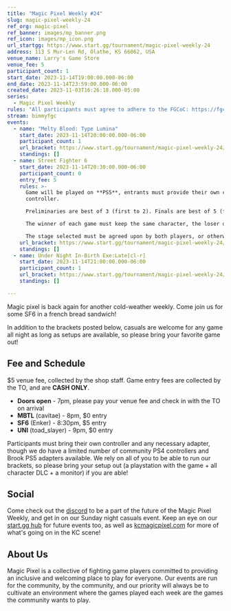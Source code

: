 ```yaml
---
title: "Magic Pixel Weekly #24"
slug: magic-pixel-weekly-24
ref_org: magic-pixel
ref_banner: images/mp_banner.png
ref_icon: images/mp_icon.png
url_startgg: https://www.start.gg/tournament/magic-pixel-weekly-24
address: 113 S Mur-Len Rd, Olathe, KS 66062, USA
venue_name: Larry's Game Store
venue_fee: 5
participant_count: 1
start_date: 2023-11-14T19:00:00.000-06:00
end_date: 2023-11-14T23:59:00.000-06:00
created_date: 2023-11-03T16:26:18.000-05:00
series:
  - Magic Pixel Weekly
rules: "All participants must agree to adhere to the FGCoC: https://fgcoc.com/"
stream: bimmyfgc
events:
  - name: "Melty Blood: Type Lumina"
    start_date: 2023-11-14T20:00:00.000-06:00
    participant_count: 1
    url_bracket: https://www.start.gg/tournament/magic-pixel-weekly-24/events/melty-blood-type-lumina/brackets/1506405/2270813
    standings: []
  - name: Street Fighter 6
    start_date: 2023-11-14T20:30:00.000-06:00
    participant_count: 0
    entry_fee: 5
    rules: >-
      Game will be played on **PS5**, entrants must provide their own compatible
      controller.  

      Preliminaries are best of 3 (first to 2). Finals are best of 5 (first to 3).  

      The winner of each game must keep the same character, the loser of that game may switch characters.  

      The stage selected must be agreed upon by both players, or otherwise selected at random.
    url_bracket: https://www.start.gg/tournament/magic-pixel-weekly-24/events/street-fighter-6/brackets/1506404/2270812
    standings: []
  - name: Under Night In-Birth Exe:Late[cl-r]
    start_date: 2023-11-14T21:00:00.000-06:00
    participant_count: 1
    url_bracket: https://www.start.gg/tournament/magic-pixel-weekly-24/events/uniclr/brackets/1506408/2270816
    standings: []

---
```


Magic pixel is back again for another cold-weather weekly. Come join us for some SF6 in a french bread sandwich!

In addition to the brackets posted below, casuals are welcome for any game all night as long as setups are available, so please bring your favorite game out!

## Fee and Schedule
$5 venue fee, collected by the shop staff. Game entry fees are collected by the TO, and are **CASH ONLY**.

- **Doors open** - 7pm, please pay your venue fee and check in with the TO on arrival
- **MBTL** (cavitae) - 8pm, $0 entry 
- **SF6** (Enker) - 8:30pm, $5 entry
- **UNI** (toad_slayer) - 9pm, $0 entry

Participants must bring their own controller and any necessary adapter, though we do have a limited number of community PS4 controllers and Brook PS5 adapters available. We rely on all of you to be able to run our brackets, so please bring your setup out (a playstation with the game + all character DLC + a monitor) if you are able!  

## Social
Come check out the [discord](https://discord.gg/jkmn6CVrrQ) to be a part of the future of the Magic Pixel Weekly, and get in on our Sunday night casuals event. Keep an eye on our [start.gg hub](https://www.start.gg/hub/magic-pixel) for future events too, as well as [kcmagicpixel.com](https://kcmagicpixel.com) for more of what's going on in the KC scene!

## About Us

Magic Pixel is a collective of fighting game players committed to providing an inclusive and welcoming place to play for everyone. Our events are run for the community, by the community, and our priority will always be to cultivate an environment where the games played each week are the games the community wants to play.
  